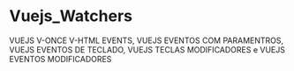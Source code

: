 # Vuejs_Watchers
  VUEJS V-ONCE V-HTML EVENTS, VUEJS EVENTOS COM PARAMENTROS, VUEJS EVENTOS DE TECLADO, VUEJS TECLAS MODIFICADORES e VUEJS EVENTOS MODIFICADORES
